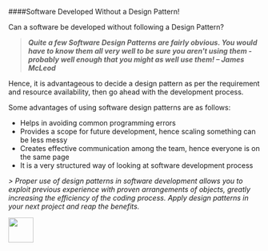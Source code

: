 ####Software Developed Without a Design Pattern!

Can a software be developed without following a Design Pattern?

<b><i>	
> Quite a few Software Design Patterns are fairly obvious. You would have to know them all very well to be sure you aren't using them - probably well enough that you might as well use them! – James McLeod 
</i></b>

Hence, it is advantageous to decide a design pattern as per the requirement and resource availability, then go ahead with the development process.

Some advantages of using software design patterns are as follows:

+ Helps in avoiding common programming errors
+ Provides a scope for future development, hence scaling something can be less messy
+ Creates effective communication among the team, hence everyone is on the same page
+ It is a very structured way of looking at software development process

<i>
> Proper use of design patterns in software development allows you to exploit previous experience with proven arrangements of objects, greatly increasing the efficiency of the coding process. Apply design patterns in your next project and reap the benefits. 
</i>

[<img src="https://encrypted-tbn1.gstatic.com/images?q=tbn:ANd9GcQDyx6SDBF0wYKX7oVbtC-3-mmhmX0T0S1neRIapHQG9-7yWrw7" width="50" height="50"></img>](https://github.com/hariniiyer/CSCI-5828_Presentation4_Software-Design-Patterns/blob/master/Types.md)
